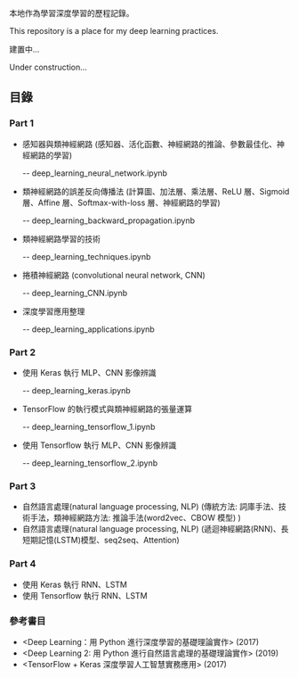 本地作為學習深度學習的歷程記錄。

This repository is a place for my deep learning practices.

建置中...

Under construction...

## 目錄
### Part 1
- 感知器與類神經網路 (感知器、活化函數、神經網路的推論、參數最佳化、神經網路的學習) 

  -- deep_learning_neural_network.ipynb

- 類神經網路的誤差反向傳播法 (計算圖、加法層、乘法層、ReLU 層、Sigmoid 層、Affine 層、Softmax-with-loss 層、神經網路的學習)

  -- deep_learning_backward_propagation.ipynb

- 類神經網路學習的技術

  -- deep_learning_techniques.ipynb

- 捲積神經網路 (convolutional neural network, CNN)

  -- deep_learning_CNN.ipynb
  
- 深度學習應用整理
     
  -- deep_learning_applications.ipynb

### Part 2
- 使用 Keras 執行 MLP、CNN 影像辨識

  -- deep_learning_keras.ipynb

- TensorFlow 的執行模式與類神經網路的張量運算

  -- deep_learning_tensorflow_1.ipynb

- 使用 Tensorflow 執行 MLP、CNN 影像辨識

  -- deep_learning_tensorflow_2.ipynb

### Part 3
- 自然語言處理(natural language processing, NLP) (傳統方法: 詞庫手法、技術手法，類神經網路方法: 推論手法(word2vec、CBOW 模型) )
- 自然語言處理(natural language processing, NLP) (遞迴神經網路(RNN)、長短期記憶(LSTM)模型、seq2seq、Attention)

### Part 4
- 使用 Keras 執行 RNN、LSTM
- 使用 Tensorflow 執行 RNN、LSTM

### 參考書目
- <Deep Learning：用 Python 進行深度學習的基礎理論實作> (2017)
- <Deep Learning 2: 用 Python 進行自然語言處理的基礎理論實作> (2019)
- <TensorFlow + Keras 深度學習人工智慧實務應用> (2017)
